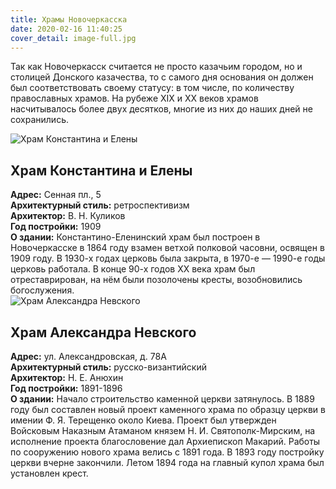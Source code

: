 ```yaml
---
title: Храмы Новочеркасска
date: 2020-02-16 11:40:25
cover_detail: image-full.jpg
---
```

Так как Новочеркасск считается не просто казачьим городом, но и столицей Донского казачества, то с самого дня основания он должен был соответствовать своему статусу: в том числе, по количеству православных храмов. На рубеже XIX и XX веков храмов насчитывалось более двух десятков, многие из них до наших дней не сохранились.

<div id="konstantin-elena" class="info-container">
  <img src="konstantin-elena.jpg#khram" alt="Храм Константина и Елены" />
  <div class="info-text">
    <h2>Храм Константина и Елены</h2>
    <div><b>Адрес:</b> Сенная пл., 5</div>
    <div><b>Архитектурный стиль:</b> ретроспективизм</div>
    <div><b>Архитектор:</b> В. Н. Куликов</div>
    <div><b>Год постройки:</b> 1909</div>
    <div><b>О здании:</b> Константино-Еленинский храм был построен в Новочеркасске в 1864 году взамен ветхой полковой часовни, освящен в 1909 году. В 1930-х годах церковь была закрыта, в 1970-е — 1990-е годы церковь работала. В конце 90-х годов XX века храм был отреставрирован, на нём были позолочены кресты, возобновились богослужения.</div>
  </div>
</div>

<div id="aleksandr-nevskiy" class="info-container">
  <img src="aleksandr-nevskiy.jpg#khram" alt="Храм Александра Невского" />
  <div class="info-text">
    <h2>Храм Александра Невского</h2>
    <div><b>Адрес:</b> ул. Александровская, д. 78А</div>
    <div><b>Архитектурный стиль:</b> русско-византийский</div>
    <div><b>Архитектор:</b> Н. Е. Анюхин</div>
    <div><b>Год постройки:</b> 1891-1896</div>
    <div><b>О здании:</b> Начало строительство каменной церкви затянулось. В 1889 году был составлен новый проект каменного храма по образцу церкви в имении Ф. Я. Терещенко около Киева. Проект был утвержден Войсковым Наказным Атаманом князем Н. И. Святополк-Мирским, на исполнение проекта благословение дал Архиепископ Макарий. Работы по сооружению нового храма велись с 1891 года. В 1893 году постройку церкви вчерне закончили. Летом 1894 года на главный купол храма был установлен крест.</div>
  </div>
</div>
